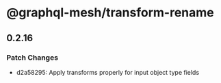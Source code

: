 # @graphql-mesh/transform-rename

## 0.2.16
### Patch Changes

- d2a58295: Apply transforms properly for input object type fields
